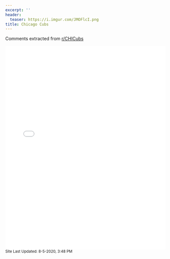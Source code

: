 ```yaml
---
excerpt: ''
header:
  teaser: https://i.imgur.com/JMOFlcI.png
title: Chicago Cubs
---
```


Comments extracted from [r/CHICubs](https://reddit.com/r/CHICubs)
<iframe id="igraph" scrolling="no" style="border:none;" seamless="seamless" src="/plots/MLB/CHC.html" height="640" width="100%"></iframe>
<small>Site Last Updated: 8-5-2020, 3:48 PM</small>